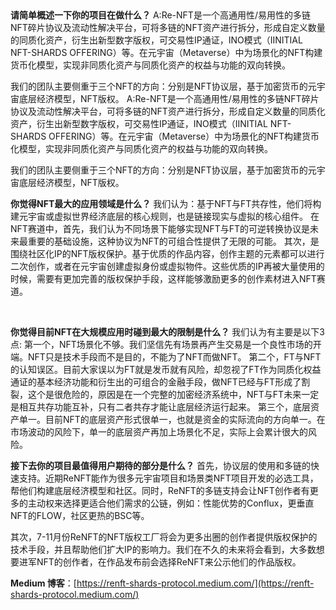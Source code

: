 ​

**请简单概述一下你的项目在做什么？**
A:Re-NFT是一个高通用性/易用性的多链NFT碎片协议及流动性解决平台，可将多链的NFT资产进行拆分，形成自定义数量的同质化资产，衍生出新型数字版权，可交易性IP通证，INO模式（IINITIAL NFT-SHARDS OFFERING）等。在元宇宙（Metaverse）中为场景化的NFT构建货币化模型，实现非同质化资产与同质化资产的权益与功能的双向转换。
​

我们的团队主要侧重于三个NFT的方向：分别是NFT协议层，基于加密货币的元宇宙底层经济模型，NFT版权。
A:Re-NFT是一个高通用性/易用性的多链NFT碎片协议及流动性解决平台，可将多链的NFT资产进行拆分，形成自定义数量的同质化资产，衍生出新型数字版权，可交易性IP通证，INO模式（IINITIAL NFT-SHARDS OFFERING）等。在元宇宙（Metaverse）中为场景化的NFT构建货币化模型，实现非同质化资产与同质化资产的权益与功能的双向转换。
​

我们的团队主要侧重于三个NFT的方向：分别是NFT协议层，基于加密货币的元宇宙底层经济模型，NFT版权。
​

**你觉得NFT最大的应用领域是什么？**
我们认为：基于NFT与FT共存性，他们将构建元宇宙或虚拟世界经济底层的核心规则，也是链接现实与虚拟的核心组件。
在NFT赛道中，首先，我们认为不同场景下能够实现NFT与FT的可逆转换协议是未来最重要的基础设施，这种协议为NFT的可组合性提供了无限的可能。
其次，是围绕社区化IP的NFT版权保护。基于优质的作品内容，创作主题的元素都可以进行二次创作，或者在元宇宙创建虚拟身份或虚拟物件。这些优质的IP再被大量使用的时候，需要有更加完善的版权保护手段，这样能够激励更多的创作素材进入NFT赛道。
​

​

**你觉得目前NFT在大规模应用时碰到最大的限制是什么？**
我们认为有主要是以下3点: 
第一个，NFT场景化不够。我们坚信先有场景再产生交易是一个良性市场的开端。NFT只是技术手段而不是目的，不能为了NFT而做NFT。
第二个，FT与NFT的认知误区。目前大家误以为FT就是发币就有风险，却忽视了FT作为同质化权益通证的基本经济功能和衍生出的可组合的金融手段，做NFT已经与FT形成了割裂，这个是很危险的，原因是在一个完整的加密经济系统中，NFT与FT未来一定是相互共存功能互补，只有二者共存才能让底层经济运行起来。
第三个，底层资产单一。目前NFT的底层资产形式很单一，也就是资金的实际流向的方向单一。在市场波动的风险下，单一的底层资产再加上场景化不足，实际上会累计很大的风险。
​

**接下去你的项目最值得用户期待的部分是什么？**
首先，协议层的使用和多链的快速支持。近期ReNFT能作为很多元宇宙项目和场景类NFT项目开发的必选工具，帮他们构建底层经济模型和社区。同时，ReNFT的多链支持会让NFT创作者有更多的主动权来选择更适合他们需求的公链，例如：性能优势的Conflux，更垂直NFT的FLOW，社区更热的BSC等。
​

其次，7-11月份ReNFT的NFT版权工厂将会为更多出圈的创作者提供版权保护的技术手段，并且帮助他们扩大IP的影响力。我们在不久的未来将会看到，大多数想要进军NFT的创作者，在作品发布前会选择ReNFT来公示他们的作品版权。
​

**Medium 博客**：[https://renft-shards-protocol.medium.com/](https://renft-shards-protocol.medium.com/)
